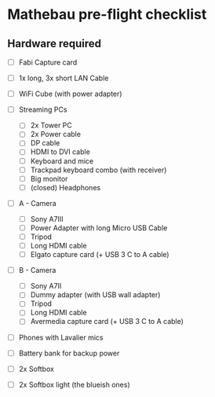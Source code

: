 # Mathebau pre-flight checklist

## Hardware required

- [ ] Fabi Capture card
- [ ] 1x long, 3x short LAN Cable
- [ ] WiFi Cube (with power adapter)
- [ ] Streaming PCs
  - [ ] 2x Tower PC
  - [ ] 2x Power cable
  - [ ] DP cable
  - [ ] HDMI to DVI cable
  - [ ] Keyboard and mice
  - [ ] Trackpad keyboard combo (with receiver)
  - [ ] Big monitor
  - [ ] (closed) Headphones
- [ ] A - Camera
  - [ ] Sony A7III
  - [ ] Power Adapter with long Micro USB Cable
  - [ ] Tripod
  - [ ] Long HDMI cable
  - [ ] Elgato capture card (+ USB 3 C to A cable)
- [ ] B - Camera
  - [ ] Sony A7II
  - [ ] Dummy adapter (with USB wall adapter)
  - [ ] Tripod
  - [ ] Long HDMI cable
  - [ ] Avermedia capture card (+ USB 3 C to A cable)
 - [ ] Phones with Lavalier mics
  - [ ] Battery bank for backup power
 - [ ] 2x Softbox
 - [ ] 2x Softbox light (the blueish ones)
 
